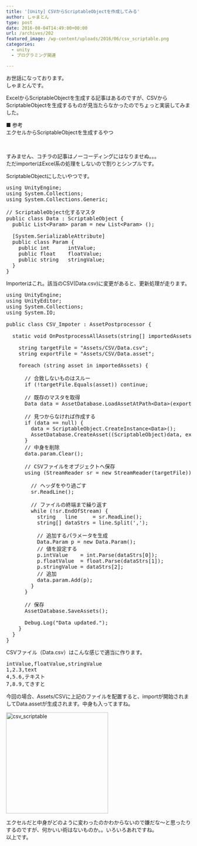 ```yaml
---
title: '[Unity] CSVからScriptableObjectを作成してみる'
author: しゃまとん
type: post
date: 2016-08-04T14:49:00+00:00
url: /archives/202
featured_image: /wp-content/uploads/2016/06/csv_scriptable.png
categories:
  - unity
  - プログラミング関連

---
```

お世話になっております。  
しゃまとんです。

ExcelからScriptableObjectを生成する記事はあるのですが、CSVからScriptableObjectを生成するものが見当たらなかったのでちょっと実装してみました。

■ 参考  
エクセルからScriptableObjectを生成するやつ



&nbsp;

すみません、コチラの記事はノーコーディングにはなりませぬ。。。  
ただimporterはExcel系の処理をしないので割りとシンプルです。

ScriptableObjectにしたいやつです。

<pre class="brush: csharp; gutter: true">using UnityEngine;
using System.Collections;
using System.Collections.Generic;

// ScriptableObject化するマスタ
public class Data : ScriptableObject { 
  public List&lt;Param&gt; param = new List&lt;Param&gt; ();

  [System.SerializableAttribute]
  public class Param {
    public int      intValue;
    public float    floatValue;
    public string   stringValue;
  }
}</pre>

Importerはこれ。該当のCSV(Data.csv)に変更があると、更新処理が走ります。

<pre class="brush: csharp; gutter: true">using UnityEngine;
using UnityEditor;
using System.Collections;
using System.IO;

public class CSV_Impoter : AssetPostprocessor {

  static void OnPostprocessAllAssets(string[] importedAssets, string[] deletedAssets, string[] movedAssets, string[] movedFromAssetPaths) {

    string targetFile = "Assets/CSV/Data.csv";
    string exportFile = "Assets/CSV/Data.asset";

    foreach (string asset in importedAssets) {

      // 合致しないものはスルー
      if (!targetFile.Equals(asset)) continue;

      // 既存のマスタを取得
      Data data = AssetDatabase.LoadAssetAtPath&lt;Data&gt;(exportFile);

      // 見つからなければ作成する
      if (data == null) {
        data = ScriptableObject.CreateInstance&lt;Data&gt;();
        AssetDatabase.CreateAsset((ScriptableObject)data, exportFile);
      }
      // 中身を削除
      data.param.Clear();

      // CSVファイルをオブジェクトへ保存
      using (StreamReader sr = new StreamReader(targetFile)) {

        // ヘッダをやり過ごす
        sr.ReadLine();

        // ファイルの終端まで繰り返す
        while (!sr.EndOfStream) {
          string   line     = sr.ReadLine();
          string[] dataStrs = line.Split(',');

          // 追加するパラメータを生成
          Data.Param p = new Data.Param();
          // 値を設定する
          p.intValue    = int.Parse(dataStrs[0]);
          p.floatValue  = float.Parse(dataStrs[1]);
          p.stringValue = dataStrs[2];
          // 追加
          data.param.Add(p);
        }
      }

      // 保存
      AssetDatabase.SaveAssets();

      Debug.Log("Data updated.");
    }
  }
}</pre>

CSVファイル（Data.csv）はこんな感じで適当に作ります。

<pre class="brush: text; gutter: true">intValue,floatValue,stringValue
1,2.3,text
4,5.6,テキスト
7,8.9,てきすと</pre>

今回の場合、Assets/CSVに上記のファイルを配置すると、importが開始されましてData.assetが生成されます。中身も入ってますね。

[<img src="https://shamaton.orz.hm/blog/wp-content/uploads/2016/06/csv_scriptable.png" alt="csv_scriptable" width="278" height="275" class="aligncenter size-full wp-image-204" />][1]

エクセルだと中身がどのように変わったのかわからないので嫌だな〜と思ったりするのですが、何かいい術はないものか。。いろいろあれですね。  
以上です。

&nbsp;

 [1]: https://shamaton.orz.hm/blog/wp-content/uploads/2016/06/csv_scriptable.png